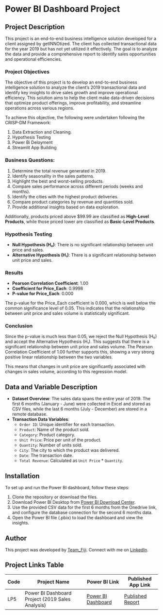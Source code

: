 # Power BI Dashboard Project

## Project Description

This project is an end-to-end business intelligence solution developed for a client assigned by getINNOtized. The client has collected transactional data for the year 2019 but has not yet utilized it effectively. The goal is to analyze the data and provide a comprehensive report to identify sales opportunities and operational efficiencies.

### Project Objectives
The objective of this project is to develop an end-to-end business intelligence solution to analyze the client’s 2019 transactional data and identify key insights to drive sales growth and improve operational efficiency. This solution aims to help the client make data-driven decisions that optimize product offerings, improve profitability, and streamline operations across various regions.

To achieve this objective, the following were undertaken following the CRISP-DM Framework:
1. Data Extraction and Cleaning.
2. Hypothesis Testing
3. Power Bi Deloyment 
4. Streamlit App Building

### Business Questions:
1. Determine the total revenue generated in 2019.
2. Identify seasonality in the sales patterns.
3. Highlight the best and worst-selling products.
4. Compare sales performance across different periods (weeks and months).
5. Identify the cities with the highest product deliveries.
6. Compare product categories by revenue and quantities sold.
7. Provide additional insights based on data exploration.

Additionally, products priced above $99.99 are classified as **High-Level Products**, while those priced lower are classified as **Basic-Level Products**.


### Hypothesis Testing
- **Null Hypothesis (H₀)**: There is no significant relationship between unit price and sales.
- **Alternative Hypothesis (H₁)**: There is a significant relationship between unit price and sales.

### Results
- **Pearson Correlation Coefficient**: 1.00
- **Coefficient for Price_Each**: 0.9998
- **P-value for Price_Each**: 0.000

The p-value for the Price_Each coefficient is 0.000, which is well below the common significance level of 0.05. This indicates that the relationship between unit price and sales volume is statistically significant.

### Conclusion
Since the p-value is much less than 0.05, we reject the Null Hypothesis (H₀) and accept the Alternative Hypothesis (H₁). This suggests that there is a significant relationship between unit price and sales volume. The Pearson Correlation Coefficient of 1.00 further supports this, showing a very strong positive linear relationship between the two variables.

This means that changes in unit price are significantly associated with changes in sales volume, according to this regression model.

## Data and Variable Description

- **Dataset Overview**: The sales data spans the entire year of 2019. The first 6 months (January - June) were collected in Excel and stored as CSV files, while the last 6 months (July - December) are stored in a remote database.
- **Transaction Data Variables**:
  - `Order ID`: Unique identifier for each transaction.
  - `Product`: Name of the product sold.
  - `Category`: Product category.
  - `Unit Price`: Price per unit of the product.
  - `Quantity`: Number of units sold.
  - `City`: The city to which the product was delivered.
  - `Date`: The transaction date.
  - `Total Revenue`: Calculated as `Unit Price` * `Quantity`.

## Installation

To set up and run the Power BI dashboard, follow these steps:

1. Clone the repository or download the files.
2. Download Power BI Desktop from [Power BI Download Center](https://powerbi.microsoft.com/downloads/).
3. Use the provided CSV data for the first 6 months from the Onedrive link, and configure the database connection for the second 6 months data.
4. Open the Power BI file (.pbix) to load the dashboard and view the insights.

## Author

This project was developed by [Team_Fiji](mailto:your.email@example.com). Connect with me on [LinkedIn](https://www.linkedin.com/in/victor-osei-duah-a9182a13a/).

## Project Links Table

| Code  | Project Name               | Power BI Link                          | Published App Link                      |
|-------|-----------------------------|----------------------------------------|-------------------------------------|
| LP5 | Power BI Dashboard Project (2019 Sales Analysis) | [Power BI Dashboard](https://app.powerbi.com/groups/me/reports/ae796325-9ee2-4d2c-bf29-5c99ad3fae03/d79d9368ed0162806e59?experience=power-bi) | [Published Report](https://link-to-report) |
